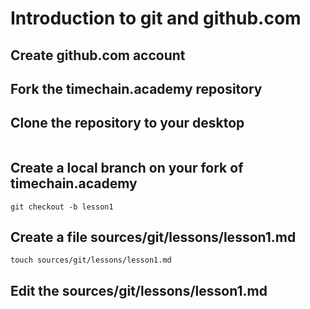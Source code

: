 # Introduction to git and github.com

## Create github.com account
## Fork the timechain.academy repository
## Clone the repository to your desktop
```

```
## Create a local branch on your fork of timechain.academy
```
git checkout -b lesson1
```
## Create a file sources/git/lessons/lesson1.md
```
touch sources/git/lessons/lesson1.md
```
## Edit the sources/git/lessons/lesson1.md

